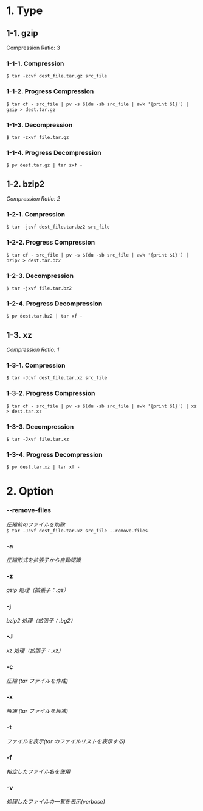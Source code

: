 # 1. Type
## 1-1. gzip
Compression Ratio: 3

### 1-1-1. Compression
`$ tar -zcvf dest_file.tar.gz src_file`

### 1-1-2. Progress Compression
`$ tar cf - src_file | pv -s $(du -sb src_file | awk '{print $1}') | gzip > dest.tar.gz`

### 1-1-3. Decompression
`$ tar -zxvf file.tar.gz`

### 1-1-4. Progress Decompression
`$ pv dest.tar.gz | tar zxf -`

## 1-2. bzip2
_Compression Ratio: 2_

### 1-2-1. Compression
`$ tar -jcvf dest_file.tar.bz2 src_file`

### 1-2-2. Progress Compression
`$ tar cf - src_file | pv -s $(du -sb src_file | awk '{print $1}') | bzip2 > dest.tar.bz2`

### 1-2-3. Decompression
`$ tar -jxvf file.tar.bz2`

### 1-2-4. Progress Decompression
`$ pv dest.tar.bz2 | tar xf -`

## 1-3. xz
_Compression Ratio: 1_

### 1-3-1. Compression
`$ tar -Jcvf dest_file.tar.xz src_file`

### 1-3-2. Progress Compression
`$ tar cf - src_file | pv -s $(du -sb src_file | awk '{print $1}') | xz > dest.tar.xz`

### 1-3-3. Decompression
`$ tar -Jxvf file.tar.xz`

### 1-3-4. Progress Decompression
`$ pv dest.tar.xz | tar xf -`

# 2. Option
### --remove-files
_圧縮前のファイルを削除_<br>
`$ tar -Jcvf dest_file.tar.xz src_file --remove-files`

### -a
_圧縮形式を拡張子から自動認識_

### -z
_gzip 処理（拡張子：.gz）_

### -j
_bzip2 処理（拡張子：.bg2）_

### -J
_xz 処理（拡張子：.xz）_

### -c
_圧縮 (tar ファイルを作成)_

### -x
_解凍 (tar ファイルを解凍)_

### -t
_ファイルを表示(tar のファイルリストを表示する)_

### -f
_指定したファイル名を使用_

### -v
_処理したファイルの一覧を表示(verbose)_

